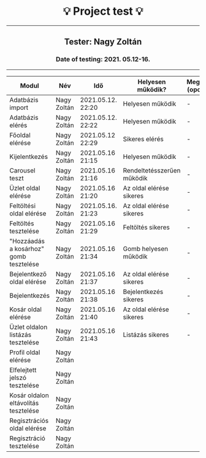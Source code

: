 <h1 align= "center">💡️ Project test 💡️</h1>
<hr>
<h2 align= "center"> Tester: Nagy Zoltán </h2>
<h3 align= "center"> Date of testing: 2021. 05.12-16. </h3>
<hr>

| Modul | Név | Idő | Helyesen működik? | Megjegyzés (opcionális) |
|-------|------|------|--------------------------|-----------|
| Adatbázis import | Nagy Zoltán | 2021.05.12. 22:20 | Helyesen működik | - |
| Adatbázis elérés | Nagy Zoltán | 2021.05.12. 22:22| Helyesen működik | - |
| Főoldal elérése | Nagy Zoltán | 2021.05.12 22:29 | Sikeres elérés | - |
| Kijelentkezés | Nagy Zoltán | 2021.05.16 21:15 | Helyesen működik | - |
| Carousel teszt | Nagy Zoltán | 2021.05.16 21:16 | Rendeltetésszerűen működik  | - |
| Üzlet oldal elérése | Nagy Zoltán | 2021.05.16 21:20 | Az oldal elérése sikeres | - |
| Feltöltési oldal elérése | Nagy Zoltán| 2021.05.16. 21:23  | Az oldal elérése sikeres | - |
| Feltöltés tesztelése | Nagy Zoltán | 2021.05.16 21:29 | Feltöltés sikeres | - |
| "Hozzáadás a kosárhoz" gomb tesztelése | Nagy Zoltán | 2021.05.16 21:34 | Gomb helyesen működik | - |
| Bejelentkező oldal elérése | Nagy Zoltán | 2021.05.16 21:37 | Az oldal elérése sikeres | - |
| Bejelentkezés | Nagy Zoltán | 2021.05.16 21:38 | Bejelentkezés sikeres | - |
| Kosár oldal elérése | Nagy Zoltán | 2021.05.16 21:40 | Az oldal elérése sikeres | - |
| Üzlet oldalon listázás tesztelése | Nagy Zoltán | 2021.05.16 21:43 | Listázás sikeres | - |
| Profil oldal elérése | Nagy Zoltán |  |  |   |
| Elfelejtett jelszó tesztelése| Nagy Zoltán |  |  |  |
| Kosár oldalon eltávolítás tesztelése | Nagy Zoltán |  |  |  |
| Regisztrációs oldal elérése | Nagy Zoltán |  |  |  |
| Regisztráció tesztelése| Nagy Zoltán |  |  |  |

